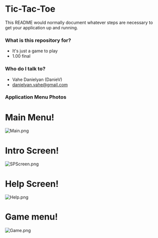 # Tic-Tac-Toe #

This README would normally document whatever steps are necessary to get your application up and running.

### What is this repository for? ###

* It's just a game to play
* 1.00 final

### Who do I talk to? ###

* Vahe Danielyan (DanieV)
* danielyan.vahe@gmail.com

### Application Menu Photos ###

# **Main Menu!** #

![Main.png](https://bitbucket.org/repo/angpGR/images/1097257036-Main.png)

# **Intro Screen!** #

![SPScreen.png](https://bitbucket.org/repo/angpGR/images/2285451045-SPScreen.png)

# **Help Screen!** #

![Help.png](https://bitbucket.org/repo/angpGR/images/2190393327-Help.png)

# **Game menu!** #

![Game.png](https://bitbucket.org/repo/angpGR/images/1911299141-Game.png)
